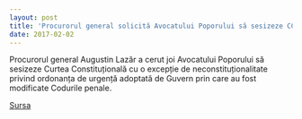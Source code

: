 ```yaml
---
layout: post
title: 'Procurorul general solicită Avocatului Poporului să sesizeze CCR pe ordonanța de modificare a Codurilor penale'
date: 2017-02-02
---
```


Procurorul general Augustin Lazăr a cerut joi Avocatului Poporului să sesizeze Curtea Constituțională cu o excepție de neconstituționalitate privind ordonanța de urgență adoptată de Guvern prin care au fost modificate Codurile penale.


[Sursa](http://www.agerpres.ro/justitie/2017/02/02/alerta-procurorul-general-solicita-avocatului-poporului-sa-sesizeze-ccr-pe-ordonanta-de-modificare-a-codurilor-penale-20-05-36)

